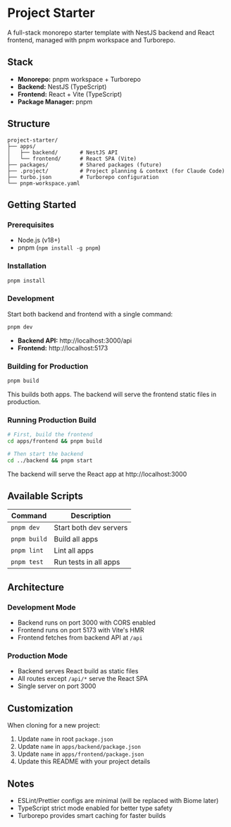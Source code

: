 # Project Starter

A full-stack monorepo starter template with NestJS backend and React frontend, managed with pnpm workspace and Turborepo.

## Stack

- **Monorepo:** pnpm workspace + Turborepo
- **Backend:** NestJS (TypeScript)
- **Frontend:** React + Vite (TypeScript)
- **Package Manager:** pnpm

## Structure

```
project-starter/
├── apps/
│   ├── backend/       # NestJS API
│   └── frontend/      # React SPA (Vite)
├── packages/          # Shared packages (future)
├── .project/          # Project planning & context (for Claude Code)
├── turbo.json         # Turborepo configuration
└── pnpm-workspace.yaml
```

## Getting Started

### Prerequisites

- Node.js (v18+)
- pnpm (`npm install -g pnpm`)

### Installation

```bash
pnpm install
```

### Development

Start both backend and frontend with a single command:

```bash
pnpm dev
```

- **Backend API:** http://localhost:3000/api
- **Frontend:** http://localhost:5173

### Building for Production

```bash
pnpm build
```

This builds both apps. The backend will serve the frontend static files in production.

### Running Production Build

```bash
# First, build the frontend
cd apps/frontend && pnpm build

# Then start the backend
cd ../backend && pnpm start
```

The backend will serve the React app at http://localhost:3000

## Available Scripts

| Command | Description |
|---------|-------------|
| `pnpm dev` | Start both dev servers |
| `pnpm build` | Build all apps |
| `pnpm lint` | Lint all apps |
| `pnpm test` | Run tests in all apps |

## Architecture

### Development Mode
- Backend runs on port 3000 with CORS enabled
- Frontend runs on port 5173 with Vite's HMR
- Frontend fetches from backend API at `/api`

### Production Mode
- Backend serves React build as static files
- All routes except `/api/*` serve the React SPA
- Single server on port 3000

## Customization

When cloning for a new project:

1. Update `name` in root `package.json`
2. Update `name` in `apps/backend/package.json`
3. Update `name` in `apps/frontend/package.json`
4. Update this README with your project details

## Notes

- ESLint/Prettier configs are minimal (will be replaced with Biome later)
- TypeScript strict mode enabled for better type safety
- Turborepo provides smart caching for faster builds
